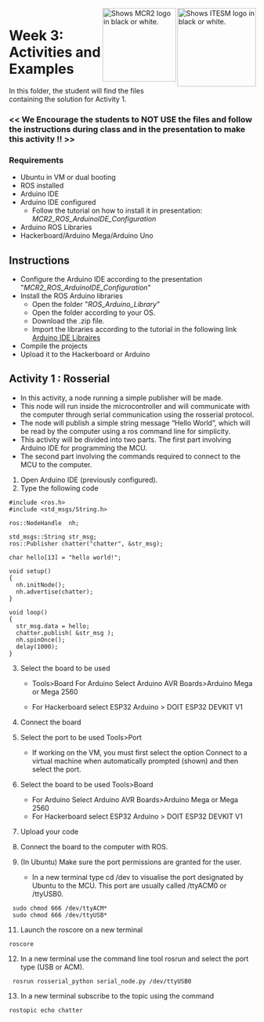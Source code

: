 <picture>
  <source media="(prefers-color-scheme: dark)" srcset="https://github.com/ManchesterRoboticsLtd/TE3001B_Robotics_Foundation/blob/main/Misc/Logos/Logotipo%20Vertical%20Bco_Transparente.png">
  <source media="(prefers-color-scheme: light)" srcset="https://github.com/ManchesterRoboticsLtd/TE3001B_Robotics_Foundation/blob/main/Misc/Logos/Logotipo%20Vertical%20Azul%20transparente.png">
  <img alt="Shows ITESM logo in black or white." width="160" align="right">
</picture>

<picture>
  <source media="(prefers-color-scheme: dark)" srcset="https://github.com/ManchesterRoboticsLtd/TE3001B_Robotics_Foundation/blob/main/Misc/Logos/MCR2_Logo_White.png">
  <source media="(prefers-color-scheme: light)" srcset="https://github.com/ManchesterRoboticsLtd/TE3001B_Robotics_Foundation/blob/main/Misc/Logos/MCR2_Logo_Black.png">
  <img alt="Shows MCR2 logo in black or white." width="150" align="right">
</picture>

# Week 3: Activities and Examples

In this folder, the student will find the files containing the solution for Activity 1.
### << We Encourage the students to NOT USE the files and follow the instructions during class and in the presentation to make this activity !! >>

### Requirements
* Ubuntu in VM or dual booting
* ROS installed
* Arduino IDE
* Arduino IDE configured
  * Follow the tutorial on how to install it in presentation:
       *MCR2_ROS_ArduinoIDE_Configuration*
* Arduino ROS Libraries
* Hackerboard/Arduino Mega/Arduino Uno

## Instructions

* Configure the Arduino IDE according to the presentation "*MCR2_ROS_ArduinoIDE_Configuration*"
* Install the ROS Arduino libraries 
    * Open the folder "*ROS_Arduino_Library*"
    * Open the folder according to your OS.
    * Download the .zip file. 
    * Import the libraries according to the tutorial in the following link
        [Arduino IDE Libraires](https://docs.arduino.cc/software/ide-v1/tutorials/installing-libraries)
* Compile the projects
* Upload it to the Hackerboard or Arduino

## Activity 1 : Rosserial
* In this activity, a node running a simple publisher will be made.
* This node will run inside the microcontroller and will communicate with the computer through serial communication using the rosserial protocol.
* The node will publish a simple string message “Hello World”, which will be read by the computer using a ros command line for simplicity.
* This activity will be divided into two parts. The first part involving Arduino IDE for programming the MCU. 
* The second part involving the commands required to connect to the MCU to the computer.

1. Open Arduino IDE (previously configured).
2. Type the following code
```
#include <ros.h>
#include <std_msgs/String.h>

ros::NodeHandle  nh;

std_msgs::String str_msg;
ros::Publisher chatter("chatter", &str_msg);

char hello[13] = "hello world!";

void setup()
{
  nh.initNode();
  nh.advertise(chatter);
}

void loop()
{
  str_msg.data = hello;
  chatter.publish( &str_msg );
  nh.spinOnce();
  delay(1000);
}
```

3. Select the board to be used 
   * Tools>Board For Arduino Select Arduino AVR Boards>Arduino Mega or Mega 2560

    * For Hackerboard select ESP32 Arduino > DOIT ESP32 DEVKIT V1

4. Connect the board
5. Select the port to be used Tools>Port
    * If working on the VM, you must first select the option Connect to a virtual machine when automatically prompted (shown) and then select the port.

6.  Select the board to be used Tools>Board
    * For Arduino Select Arduino AVR Boards>Arduino Mega or Mega 2560
    * For Hackerboard select ESP32 Arduino > DOIT ESP32 DEVKIT V1
7. Upload your code

9. Connect the board to the computer with ROS.
10. (In Ubuntu) Make sure the port permissions are granted for the user. 

    * In a new terminal type cd /dev to visualise the port designated by Ubuntu to the MCU. This port are usually called /ttyACM0 or /ttyUSB0.
```
 sudo chmod 666 /dev/ttyACM*
 sudo chmod 666 /dev/ttyUSB*
```
 
11. Launch the roscore on a new terminal
```
roscore
```
12. In a new terminal use the command line tool rosrun and select the port type (USB or ACM).

```
 rosrun rosserial_python serial_node.py /dev/ttyUSB0 
```

13. In a new terminal subscribe to the topic using the command 
```
rostopic echo chatter 
```
